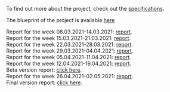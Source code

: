 To find out more about the project, check out the <a href='https://github.com/TetianaHrunyk/VocabularyLearningApp/blob/main/Docs/Specification.pdf'>specifications</a>.

The blueprint of the project is available <a href='https://github.com/TetianaHrunyk/VocabularyLearningApp/blob/main/Docs/wireframe.pdf'>here</a>

Report for the week 08.03.2021-14.03.2021: <a href='WeeklyReports/week08_14_03_2021.md'>report</a>.<br />
Report for the week 15.03.2021-21.03.2021: <a href='WeeklyReports/week15_21_2021.md'>report</a>.<br />
Report for the week 22.03.2021-28.03.2021: <a href='WeeklyReports/week22_28_03_2021.md'>report</a>.<br />
Report for the week 29.03.2021-04.04.2021: <a href='WeeklyReports/week29_03_04_04_2021.md'>report</a>.<br />
Report for the week 05.04.2021-11.04.2021: <a href='WeeklyReports/week05_11_04_04_2021.md'>report</a>.<br />
Report for the week 12.04.2021-19.04.2021: <a href='WeeklyReports/week23_19_04_04_2021.md'>report</a>.<br />
Beta version report:  <a href='BetaVersionReport.pdf'>click here</a>.<br />
Report for the week 26.04.2021-02.05.2021: <a href='WeeklyReports/week26_04_02_05_2021'>report</a>.<br />
Final version report:  <a href='FinalReport.pdf'>click here</a>.<br />

